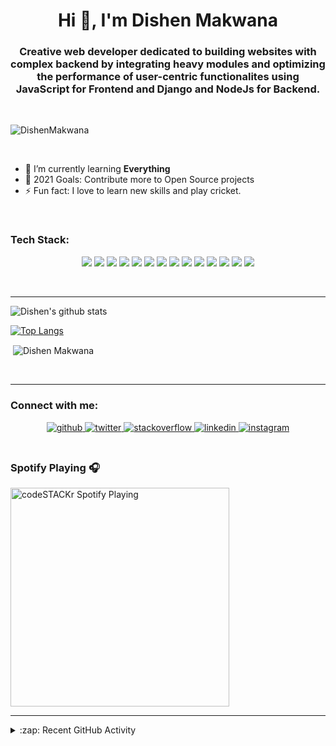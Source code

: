 <h1 align="center">Hi 👋, I'm Dishen Makwana</h1>
<h3 align="center">Creative web developer dedicated to building websites with complex backend by integrating heavy modules and optimizing the performance of user-centric functionalites using JavaScript for Frontend and Django and NodeJs for Backend.</h3>

</br>

<p align="left"> <img src="https://komarev.com/ghpvc/?username=DishenMakwana" alt="DishenMakwana" /> </p> &nbsp;

</br>

- 🌱 I’m currently learning **Everything**
- 🥅 2021 Goals: Contribute more to Open Source projects
- ⚡ Fun fact: I love to learn new skills and play cricket.

<br />

### Tech Stack:

<p align="center">
<img src="https://img.shields.io/badge/C%2B%2B-00599C?style=for-the-badge&logo=c%2B%2B&logoColor=white"/>
<img src="https://img.shields.io/badge/Python-3776AB?style=for-the-badge&logo=python&logoColor=white"/>
<img src="https://img.shields.io/badge/HTML-239120?style=for-the-badge&logo=html5&logoColor=white"/>
<img src="https://img.shields.io/badge/CSS-239120?&style=for-the-badge&logo=css3&logoColor=white"/>
<img src="https://img.shields.io/badge/JavaScript-F7DF1E?style=for-the-badge&logo=javascript&logoColor=black"/>
<img src="https://img.shields.io/badge/C-00599C?style=for-the-badge&logo=c&logoColor=white"/>
<img src="https://img.shields.io/badge/Bootstrap-563D7C?style=for-the-badge&logo=bootstrap&logoColor=white"/>
<img src="https://img.shields.io/badge/Django-092E20?style=for-the-badge&logo=django&logoColor=white"/>
<img src="https://img.shields.io/badge/MySQL-00000F?style=for-the-badge&logo=mysql&logoColor=white"/>
<img src="https://img.shields.io/badge/SQLite-07405E?style=for-the-badge&logo=sqlite&logoColor=white"/>
<img src="https://img.shields.io/badge/Heroku-430098?style=for-the-badge&logo=heroku&logoColor=white"/>
<img src="https://img.shields.io/badge/React-20232A?style=for-the-badge&logo=react&logoColor=61DAFB"/>
<img src="https://img.shields.io/badge/Netlify-00C7B7?style=for-the-badge&logo=netlify&logoColor=white"/>
<img src="https://img.shields.io/badge/Material--UI-0081CB?style=for-the-badge&logo=material-ui&logoColor=white"/>
<!-- <img src="https://img.shields.io/badge/React_Native-20232A?style=for-the-badge&logo=react&logoColor=61DAFB"/> -->
<!-- <img src="https://img.shields.io/badge/Tailwind_CSS-38B2AC?style=for-the-badge&logo=tailwind-css&logoColor=white"/> -->
<!-- <img src="https://img.shields.io/badge/styled--components-DB7093?style=for-the-badge&logo=styled-components&logoColor=white"/> -->
<!-- <img src="https://img.shields.io/badge/React_Router-CA4245?style=for-the-badge&logo=react-router&logoColor=white"/> -->
<!-- <img src="https://img.shields.io/badge/Flask-000000?style=for-the-badge&logo=flask&logoColor=white"/> -->

</p>

</br>

---

![Dishen's github stats](https://github-readme-stats.vercel.app/api?username=DishenMakwana&show_icons=true&locale=en&count_private=true)
<br />

[![Top Langs](https://github-readme-stats.vercel.app/api/top-langs?username=DishenMakwana&show_icons=true&locale=en&layout=compact&langs_count=10&)](https://github.com/anuraghazra/github-readme-stats)
<br />

<!-- [![DishenMakwana's wakatime stats](https://github-readme-stats.vercel.app/api/wakatime?username=DishenMakwana&layout=compact)](https://github.com/anuraghazra/github-readme-stats)
<br> -->

<p>&nbsp;<img align="center" src="https://github-readme-streak-stats.herokuapp.com/?user=DishenMakwana&" alt="Dishen Makwana" /></p>
<br />

---

### Connect with me:

<div align="center">
<a href="https://github.com/DishenMakwana" target="_blank">
<img src=https://img.shields.io/badge/github-%2324292e.svg?&style=for-the-badge&logo=github&logoColor=white alt=github style="margin-bottom: 5px;" />
</a>
<a href="https://twitter.com/DishenM" target="_blank">
<img src=https://img.shields.io/badge/twitter-%2300acee.svg?&style=for-the-badge&logo=twitter&logoColor=white alt=twitter style="margin-bottom: 5px;" />
</a>
</a>
<a href="https://stackoverflow.com/users/15161894/dishen-makwana" target="_blank">
<img src=https://img.shields.io/badge/stackoverflow-%23F28032.svg?&style=for-the-badge&logo=stackoverflow&logoColor=white alt=stackoverflow style="margin-bottom: 5px;" />
</a>
<a href="https://linkedin.com/in/dishen-makwana" target="_blank">
<img src=https://img.shields.io/badge/linkedin-%231E77B5.svg?&style=for-the-badge&logo=linkedin&logoColor=white alt=linkedin style="margin-bottom: 5px;" />
</a>
<!-- <a href="https://www.facebook.com/pragati.verma.56863221" target="_blank">
<img src=https://img.shields.io/badge/facebook-%232E87FB.svg?&style=for-the-badge&logo=facebook&logoColor=white alt=facebook style="margin-bottom: 5px;" />
</a> -->
<a href="https://instagram.com/i_dishen_" target="_blank">
<img src=https://img.shields.io/badge/instagram-%23000000.svg?&style=for-the-badge&logo=instagram&logoColor=white alt=instagram style="margin-bottom: 5px;" />
</a>
<!-- <a href="https://medium.com/@itispragativerma" target="_blank">
<img src=https://img.shields.io/badge/medium-%23292929.svg?&style=for-the-badge&logo=medium&logoColor=white alt=medium style="margin-bottom: 5px;" />
</a>   -->
</div>
<br>

### Spotify Playing 🎧

[<img src="https://now-playing-codestackr.vercel.app/api/spotify-playing" alt="codeSTACKr Spotify Playing" width="350" />](https://open.spotify.com/user/swyqyimdc12jajde4vpwd2x1b)
</br>

<!-- [![Readme Card](https://github-readme-stats.vercel.app/api/pin/?username=DishenMakwana&repo=Algorithms-Implement-In-CPP)](https://github.com/anuraghazra/github-readme-stats)
</br> -->

---

<!-- ### 📕 Latest Blog Posts -->

<!-- BLOG-POST-LIST:START -->

<details>
  <summary>:zap: Recent GitHub Activity</summary>
  
<!--START_SECTION:activity-->
1. 💪 Opened PR [#14](https://github.com/dhruv-vachhani/Sports-Academy-Info/pull/14) in [dhruv-vachhani/Sports-Academy-Info](https://github.com/dhruv-vachhani/Sports-Academy-Info)
2. 🎉 Merged PR [#1](https://github.com/DishenMakwana/Sports-Academy-Info/pull/1) in [DishenMakwana/Sports-Academy-Info](https://github.com/DishenMakwana/Sports-Academy-Info)
3. 💪 Opened PR [#1](https://github.com/DishenMakwana/Sports-Academy-Info/pull/1) in [DishenMakwana/Sports-Academy-Info](https://github.com/DishenMakwana/Sports-Academy-Info)
4. 💪 Opened PR [#13](https://github.com/dhruv-vachhani/Sports-Academy-Info/pull/13) in [dhruv-vachhani/Sports-Academy-Info](https://github.com/dhruv-vachhani/Sports-Academy-Info)
<!--END_SECTION:activity-->

</details>
